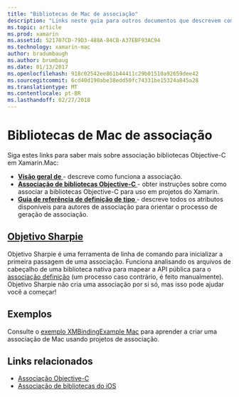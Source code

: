 ```yaml
---
title: "Bibliotecas de Mac de associação"
description: "Links neste guia para outros documentos que descrevem como criar associações para Objective-C librariesl"
ms.topic: article
ms.prod: xamarin
ms.assetid: 521707CD-79D3-488A-84CB-A37EBF93AC94
ms.technology: xamarin-mac
author: bradumbaugh
ms.author: brumbaug
ms.date: 01/13/2017
ms.openlocfilehash: 918c02542ee861b44411c29b01510a92659dee42
ms.sourcegitcommit: 6cd40d190abe38edd50fc74331be15324a845a28
ms.translationtype: MT
ms.contentlocale: pt-BR
ms.lasthandoff: 02/27/2018
---
```

# <a name="binding-mac-libraries"></a>Bibliotecas de Mac de associação


Siga estes links para saber mais sobre associação bibliotecas Objective-C em Xamarin.Mac:

- [**Visão geral de** ](~/cross-platform/macios/binding/overview.md) -
  descreve como funciona a associação.
- [**Associação de bibliotecas Objective-C** ](~/cross-platform/macios/binding/objective-c-libraries.md) -
  obter instruções sobre como associar a bibliotecas Objective-C para uso em projetos do Xamarin.
- [**Guia de referência de definição de tipo** ](~/cross-platform/macios/binding/binding-types-reference.md) -
  descreve todos os atributos disponíveis para autores de associação para orientar o processo de geração de associação.


<a name="objective-sharpiecross-platformmaciosbindingobjective-sharpieindexmd"></a>[Objetivo Sharpie](~/cross-platform/macios/binding/objective-sharpie/index.md)
-------------------

Objetivo Sharpie é uma ferramenta de linha de comando para inicializar a primeira passagem de uma associação.
Funciona analisando os arquivos de cabeçalho de uma biblioteca nativa para mapear a API pública para o [associação definição](~/cross-platform/macios/binding/binding-types-reference.md) (um processo caso contrário, é feito manualmente). Objetivo Sharpie não cria uma associação por si só, mas isso pode ajudar você a começar!

<a name="examples"></a>Exemplos
--------

Consulte o [exemplo XMBindingExample Mac](https://github.com/xamarin/mac-samples/tree/master/XMBindingExample) para aprender a criar uma associação de Mac usando projetos de associação.


## <a name="related-links"></a>Links relacionados

- [Associação Objective-C](~/cross-platform/macios/binding/index.md)
- [Associação de bibliotecas do iOS](~/ios/platform/binding-objective-c/index.md)
